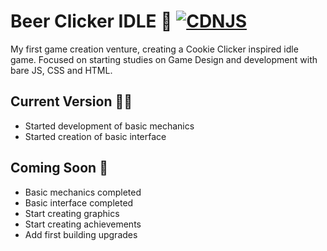 # Beer Clicker IDLE :beers: [![CDNJS](https://img.shields.io/github/package-json/v/johnvidal77/beer-clicker-draft/master)]()

My first game creation venture, creating a Cookie Clicker inspired idle game.
Focused on starting studies on Game Design and development with bare JS, CSS and HTML.

## Current Version :man_technologist:

- Started development of basic mechanics
- Started creation of basic interface

## Coming Soon :date:

- Basic mechanics completed
- Basic interface completed
- Start creating graphics
- Start creating achievements
- Add first building upgrades
